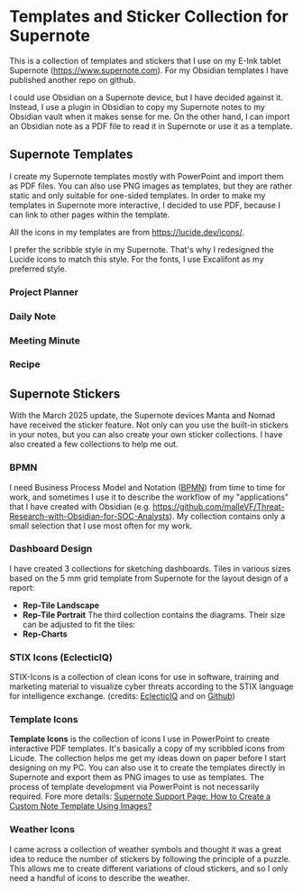 # Templates and Sticker Collection for Supernote
 
This is a collection of templates and stickers that I use on my E-Ink tablet Supernote (https://www.supernote.com).
For my Obsidian templates I have published another repo on github.

I could use Obsidian on a Supernote device, but I have decided against it. Instead, I use a plugin in Obsidian to copy my Supernote notes to my Obsidian vault when it makes sense for me. On the other hand, I can import an Obsidian note as a PDF file to read it in Supernote or use it as a template. 
 
## Supernote Templates

I create my Supernote templates mostly with PowerPoint and import them as PDF files. You can also use PNG images as templates, but they are rather static and only suitable for one-sided templates. In order to make my templates in Supernote more interactive, I decided to use PDF, because I can link to other pages within the template.

All the icons in my templates are from https://lucide.dev/icons/. 

I prefer the scribble style in my Supernote. That's why I redesigned the Lucide icons to match this style. For the fonts, I use Excalifont as my preferred style.

### Project Planner

### Daily Note

### Meeting Minute

### Recipe


## Supernote Stickers
With the March 2025 update, the Supernote devices Manta and Nomad have received the sticker feature. Not only can you use the built-in stickers in your notes, but you can also create your own sticker collections. I have also created a few collections to help me out.

### BPMN
I need Business Process Model and Notation ([BPMN](https://www.omg.org/spec/BPMN/2.0.2/PDF)) from time to time for work, and sometimes I use it to describe the workflow of my "applications" that I have created with Obsidian (e.g. https://github.com/malleVF/Threat-Research-with-Obsidian-for-SOC-Analysts). My collection contains only a small selection that I use most often for my work.

### Dashboard Design
I have created 3 collections for sketching dashboards.
Tiles in various sizes based on the 5 mm grid template from Supernote for the layout design of a report:
- **Rep-Tile Landscape**
- **Rep-Tile Portrait**
The third collection contains the diagrams. Their size can be adjusted to fit the tiles:
- **Rep-Charts**

### STIX Icons (EclecticIQ)
STIX-Icons is a collection of clean icons for use in software, training and marketing material to visualize cyber threats according to the STIX language for intelligence exchange. (credits: [EclecticIQ](https://blog.eclecticiq.com/our-journey-to-support-stix-2.1) and on [Github](https://github.com/eclecticiq/stix-icons))

### Template Icons
**Template Icons** is the collection of icons I use in PowerPoint to create interactive PDF templates. It's basically a copy of my scribbled icons from Licude. The collection helps me get my ideas down on paper before I start designing on my PC. 
You can also use it to create the templates directly in Supernote and export them as PNG images to use as templates. The process of template development via PowerPoint is not necessarily required. Fore more details: [Supernote Support Page: How to Create a Custom Note Template Using Images?](https://support.supernote.com/en_US/faq/how-to-create-a-custom-note-template)

### Weather Icons
I came across a collection of weather symbols and thought it was a great idea to reduce the number of stickers by following the principle of a puzzle. This allows me to create different variations of cloud stickers, and so I only need a handful of icons to describe the weather.
